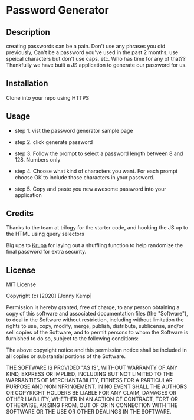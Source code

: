# Password Generator

## Description 

creating passwords can be a pain. Don't use any phrases you did previously, Can't be a password you've used in the past 2 months, use speical characters but don't use caps, etc. Who has time for any of that?? Thankfully we have built a JS application to generate our password for us.


## Installation

Clone into your repo using HTTPS


## Usage 

* step 1. vist the password generator sample page

* step 2. click generate password

* step 3. Follow the prompt to select a password length between 8 and 128. Numbers only

* step 4. Choose what kind of characters you want. For each prompt choose OK to include those characters in your password.

* step 5. Copy and paste you new awesome password into your application



## Credits

Thanks to the team at trilogy for the starter code, and hooking the JS up to the HTML using query selectors

Big ups to [Krupa](https://www.kirupa.com/html5/shuffling_array_js.htm) for laying out a shuffling function to help randomize the final password for extra security.



## License

MIT License

Copyright (c) [2020] [Jonny Kemp]

Permission is hereby granted, free of charge, to any person obtaining a copy
of this software and associated documentation files (the "Software"), to deal
in the Software without restriction, including without limitation the rights
to use, copy, modify, merge, publish, distribute, sublicense, and/or sell
copies of the Software, and to permit persons to whom the Software is
furnished to do so, subject to the following conditions:

The above copyright notice and this permission notice shall be included in all
copies or substantial portions of the Software.

THE SOFTWARE IS PROVIDED "AS IS", WITHOUT WARRANTY OF ANY KIND, EXPRESS OR
IMPLIED, INCLUDING BUT NOT LIMITED TO THE WARRANTIES OF MERCHANTABILITY,
FITNESS FOR A PARTICULAR PURPOSE AND NONINFRINGEMENT. IN NO EVENT SHALL THE
AUTHORS OR COPYRIGHT HOLDERS BE LIABLE FOR ANY CLAIM, DAMAGES OR OTHER
LIABILITY, WHETHER IN AN ACTION OF CONTRACT, TORT OR OTHERWISE, ARISING FROM,
OUT OF OR IN CONNECTION WITH THE SOFTWARE OR THE USE OR OTHER DEALINGS IN THE
SOFTWARE.

